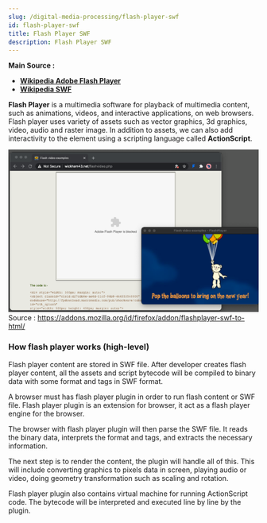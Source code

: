 ```yaml
---
slug: /digital-media-processing/flash-player-swf
id: flash-player-swf
title: Flash Player SWF
description: Flash Player SWF
---
```


**Main Source :**

- **[Wikipedia Adobe Flash Player](https://en.wikipedia.org/wiki/Adobe_Flash_Player)**
- **[Wikipedia SWF](https://en.wikipedia.org/wiki/SWF)**

**Flash Player** is a multimedia software for playback of multimedia content, such as animations, videos, and interactive applications, on web browsers. Flash player uses variety of assets such as vector graphics, 3d graphics, video, audio and raster image. In addition to assets, we can also add interactivity to the element using a scripting language called **ActionScript**.

![Example of flash player animation](./flash-player-example.png)  
Source : https://addons.mozilla.org/id/firefox/addon/flashplayer-swf-to-html/

### How flash player works (high-level)

Flash player content are stored in SWF file. After developer creates flash player content, all the assets and script bytecode will be compiled to binary data with some format and tags in SWF format.

A browser must has flash player plugin in order to run flash content or SWF file. Flash player plugin is an extension for browser, it act as a flash player engine for the browser.

The browser with flash player plugin will then parse the SWF file. It reads the binary data, interprets the format and tags, and extracts the necessary information.

The next step is to render the content, the plugin will handle all of this. This will include converting graphics to pixels data in screen, playing audio or video, doing geometry transformation such as scaling and rotation.

Flash player plugin also contains virtual machine for running ActionScript code. The bytecode will be interpreted and executed line by line by the plugin.
